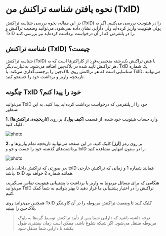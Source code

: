 # نحوه یافتن شناسه تراکنش من (TxID)

در این مقاله،  نحوه بررسی شناسه تراکنش (TxID) را در هیتوبیت بررسی می‌کنیم.
اگر به پولی هیتوبیت واریز کرده‌اید ولی دارایی نشان داده نمی‌شود، می‌توانید وضعیت تراکنش و TxID را در پلتفرمی که از آن درخواست برداشت کرده‌اید نیز بررسی کنید.

## شناسه تراکنش (TxID) چیست؟

شناسه تراکنش (TxID) یا هش تراکنش یک‌رشته منحصربه‌فرد از کاراکترها است که به هر تراکنش تأیید شده در بلاک‌چین اضافه می‌شود. به‌عبارت‌دیگر، TxID یک شماره شناسایی است که هر تراکنش روی بلاک‌چین را برچسب‌گذاری می‌کند. با TxID، می‌توانید تاریخچه واریز و برداشت خود را جستجو کنید.

## چگونه TxID خود را پیدا کنم؟

می‌توانید TxID خود را از پلتفرمی که درخواست برداشت کرده‌اید پیدا کنید. به این منظور:

**1.** وارد حساب هیتوبیت خود شده، از قسمت **[کیف پول]**، بر روی **[تاریخچه‌‌ی تراکنش‌ها]** کلیک کنید.

![photo]()

**2.** بر روی رمز **[ارز]** کلیک کنید. در این صفحه می‌توانید تاریخچه تمام واریزها و برداشت‌های گذشته خود را جست و جو و txID را در ستون انتهایی مشاهده کتید.

![photo]()

در صورتی که تراکنش داخلی باشد، txID همانند شماره 1 و زمانی که تراکنش خارجی باشد، txID همانند شماره 2 خواهد بود.   

هنگامی که برای مسائل مربوط به واریز یا برداشت با پشتیبانی هیتوبیت تماس می‌گیرید، می‌توانید TxID تراکنش را در اختیار پشتیبانی ما قرار دهید تا بهتر بتوانیم به شما کمک کنیم.

همچنین می‌توانید روی TxID کلیک کنید تا وضعیت تراکنش مربوطه را در آن کاوشگر بلاک‌چین را ببینید.

> توجه داشته باشید که دارایی شما پس از تأیید تراکنش توسط گره‌ها به بلوک مربوطه منتقل می‌شود. اگر شبکه شلوغ باشد، ممکن است زمان بیشتری طول بکشد تا دارایی شما منتقل شود.

